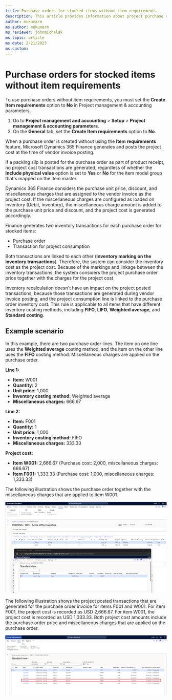 ```yaml
---
title: Purchase orders for stocked items without item requirements
description: This article provides information about project purchase orders for stocked items without item requirements.
author: mukumarm
ms.author: mukumarm
ms.reviewer: johnmichalak
ms.topic: article
ms.date: 2/21/2023
ms.custom:
---
```

# Purchase orders for stocked items without item requirements

To use purchase orders without item requirements, you must set the **Create Item requirements** option to **No** in Project management & accounting parameters.

1. Go to **Project management and accounting** \> **Setup** \> **Project management & accounting parameters**.
1. On the **General** tab, set the **Create Item requirements** option to **No**.

When a purchase order is created without using the **Item requirements** feature, Microsoft Dynamics 365 Finance generates and posts the project cost at the time of vendor invoice posting.

If a packing slip is posted for the purchase order as part of product receipt, no project cost transactions are generated, regardless of whether the **Include physical value** option is set to **Yes** or **No** for the item model group that's mapped on the item master.

Dynamics 365 Finance considers the purchase unit price, discount, and miscellaneous charges that are assigned to the vendor invoice as the project cost. If the miscellaneous charges are configured as loaded on inventory (Debit, inventory), the miscellaneous charge amount is added to the purchase unit price and discount, and the project cost is generated accordingly.

Finance generates two inventory transactions for each purchase order for stocked items:

- Purchase order
- Transaction for project consumption

Both transactions are linked to each other (**Inventory marking on the inventory transactions**). Therefore, the system can consider the inventory cost as the project cost. Because of the markings and linkage between the inventory transactions, the system considers the project purchase order price together with the charges for the project cost.

Inventory recalculation doesn't have an impact on the project posted transactions, because those transactions are generated during vendor invoice posting, and the project consumption line is linked to the purchase order inventory cost. This rule is applicable to all items that have different inventory costing methods, including **FIFO**, **LIFO**, **Weighted average**, and **Standard costing**.

## Example scenario

In this example, there are two purchase order lines. The item on one line uses the **Weighted average** costing method, and the item on the other line uses the **FIFO** costing method. Miscellaneous charges are applied on the purchase order.

**Line 1:**

- **Item:** W001
- **Quantity:** 2
- **Unit price:** 1,000
- **Inventory costing method:** Weighted average
- **Miscellaneous charges:** 666.67

**Line 2:**

- **Item:** F001
- **Quantity:** 1
- **Unit price:** 1,000
- **Inventory costing method:** FIFO
- **Miscellaneous charges:** 333.33

**Project cost:**

- **Item W001:** 2,666.67 (Purchase cost: 2,000, miscellaneous charges: 666.67)
- **Item F001:** 1,333.33 (Purchase cost: 1,000, miscellaneous charges: 1,333.33)

The following illustration shows the purchase order together with the miscellaneous charges that are applied to item W001.

![Purchase order and miscellaneous charges for item W001.](media/StockWithoutIRPurchaserorder.png)

The following illustration shows the project posted transactions that are generated for the purchase order invoice for items F001 and W001. For item F001, the project cost is recorded as USD 2,666.67. For item W001, the project cost is recorded as USD 1,333.33. Both project cost amounts include the purchase order price and miscellaneous charges that are applied on the purchase order.

![Project posted transactions.](media/StockWithoutIRProjectPostedTransactions.png)
